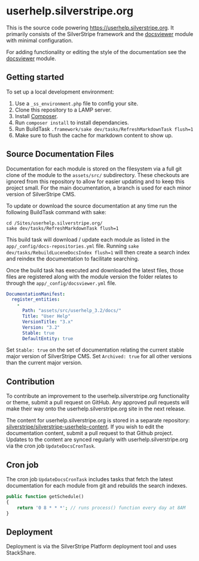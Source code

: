 # userhelp.silverstripe.org

This is the source code powering https://userhelp.silverstripe.org.  It primarily
consists of the SilverStripe framework and the [docsviewer](https://github.com/silverstripe/silverstripe-docsviewer)
module with minimal configuration.

For adding functionality or editing the style of the documentation see the 
[docsviewer](http://github.com/silverstripe/silverstripe-docsviewer) module.

## Getting started
To set up a local development environment:

 1. Use a `_ss_environment.php` file to config your site.
 2. Clone this repository to a LAMP server.
 3. Install [Composer](http://userhelp.silverstripe.org/framework/en/installation/composer).
 4. Run `composer install` to install dependancies.
 5. Run BuildTask `.framework/sake dev/tasks/RefreshMarkdownTask flush=1`
 6. Make sure to flush the cache for markdown content to show up.

## Source Documentation Files

Documentation for each module is stored on the filesystem via a full git clone
of the module to the `assets/src/` subdirectory. These checkouts are ignored from this repository 
to allow for easier updating and to keep this project small. For the main documentation, a branch
 is used for each minor version of SilverStripe CMS.

To update or download the source documentation at any time run the following
BuildTask command with sake:

	cd /Sites/userhelp.silverstripe.org/
	sake dev/tasks/RefreshMarkdownTask flush=1

This build task will download / update each module as listed
in the `app/_config/docs-repositories.yml` file. Running `sake dev/tasks/RebuildLuceneDocsIndex flush=1` will then create a search index and reindex the documentation 
to facilitate searching.

Once the build task has executed and downloaded the latest files,
those files are registered along with the module version the folder relates to
through the `app/_config/docsviewer.yml` file.

```yaml
DocumentationManifest:
  register_entities:
    -
      Path: "assets/src/userhelp_3.2/docs/"
      Title: "User Help"
      VersionTitle: "3.x"
      Version: "3.2"
      Stable: true
      DefaultEntity: true
```

Set `Stable: true` on the set of documentation relating the current stable major version of SilverStripe CMS. Set `Archived: true` for all other versions than the current major version.


## Contribution

To contribute an improvement to the userhelp.silverstripe.org functionality or
theme, submit a pull request on GitHub. Any approved pull requests will make
their way onto the userhelp.silverstripe.org site in the next release.

The content for userhelp.silverstripe.org is stored in a separate repository:
[silverstripe/silverstripe-userhelp-content](https://github.com/silverstripe/silverstripe-userhelp-content). 
If you wish to edit the documentation content, submit a pull request to that Github project. Updates 
to the content are synced regularly with userhelp.silverstripe.org via the cron job `UpdateDocsCronTask`.

## Cron job

The cron job `UpdateDocsCronTask` includes tasks that fetch the latest documentation for each module from git and rebuilds the search indexes.

```php
public function getSchedule()
{
    return '0 8 * * *'; // runs process() function every day at 8AM
}
```

## Deployment

Deployment is via the SilverStripe Platform deployment tool and uses StackShare.
